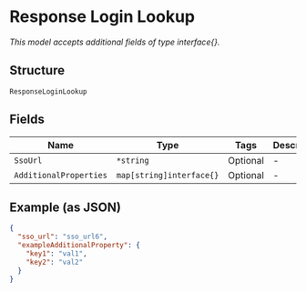 
# Response Login Lookup

*This model accepts additional fields of type interface{}.*

## Structure

`ResponseLoginLookup`

## Fields

| Name | Type | Tags | Description |
|  --- | --- | --- | --- |
| `SsoUrl` | `*string` | Optional | - |
| `AdditionalProperties` | `map[string]interface{}` | Optional | - |

## Example (as JSON)

```json
{
  "sso_url": "sso_url6",
  "exampleAdditionalProperty": {
    "key1": "val1",
    "key2": "val2"
  }
}
```

